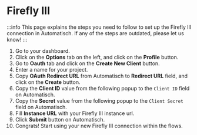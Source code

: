 # Firefly III

:::info
This page explains the steps you need to follow to set up the Firefly III
connection in Automatisch. If any of the steps are outdated, please let us know!
:::

1. Go to your dashboard.
2. Click on the **Options** tab on the left, and click on the **Profile** button.
3. Go to **Oauth** tab and click on the **Create New Client** button.
4. Enter a name for your project.
5. Copy **OAuth Redirect URL** from Automatisch to **Redirect URL** field, and click on the **Create** button.
6. Copy the **Client ID** value from the following popup to the `Client ID` field on Automatisch.
7. Copy the **Secret** value from the following popup to the `Client Secret` field on Automatisch.
8. Fill **Instance URL** with your Firefly III instance url.
9. Click **Submit** button on Automatisch.
10. Congrats! Start using your new Firefly III connection within the flows.

